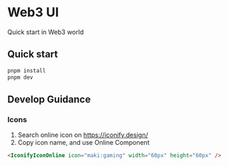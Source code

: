 # Web3 UI

Quick start in Web3 world

## Quick start

```bash
pnpm install
pnpm dev
```

## Develop Guidance

### Icons

1. Search online icon on https://iconify.design/
2. Copy icon name, and use Online Component
  ```html
  <IconifyIconOnline icon="maki:gaming" width="60px" height="60px" />
  ```
